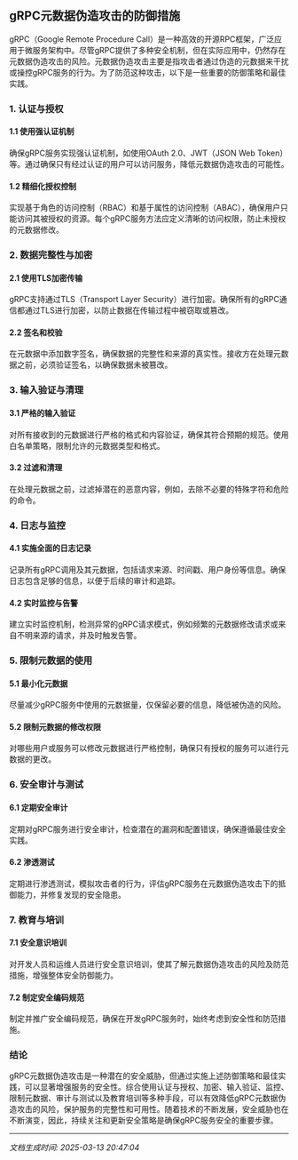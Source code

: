 ## gRPC元数据伪造攻击的防御措施

gRPC（Google Remote Procedure Call）是一种高效的开源RPC框架，广泛应用于微服务架构中。尽管gRPC提供了多种安全机制，但在实际应用中，仍然存在元数据伪造攻击的风险。元数据伪造攻击主要是指攻击者通过伪造的元数据来干扰或操控gRPC服务的行为。为了防范这种攻击，以下是一些重要的防御策略和最佳实践。

### 1. 认证与授权

#### 1.1 使用强认证机制

确保gRPC服务实现强认证机制，如使用OAuth 2.0、JWT（JSON Web Token）等。通过确保只有经过认证的用户可以访问服务，降低元数据伪造攻击的可能性。

#### 1.2 精细化授权控制

实现基于角色的访问控制（RBAC）和基于属性的访问控制（ABAC），确保用户只能访问其被授权的资源。每个gRPC服务方法应定义清晰的访问权限，防止未授权的元数据修改。

### 2. 数据完整性与加密

#### 2.1 使用TLS加密传输

gRPC支持通过TLS（Transport Layer Security）进行加密。确保所有的gRPC通信都通过TLS进行加密，以防止数据在传输过程中被窃取或篡改。

#### 2.2 签名和校验

在元数据中添加数字签名，确保数据的完整性和来源的真实性。接收方在处理元数据之前，必须验证签名，以确保数据未被篡改。

### 3. 输入验证与清理

#### 3.1 严格的输入验证

对所有接收到的元数据进行严格的格式和内容验证，确保其符合预期的规范。使用白名单策略，限制允许的元数据类型和格式。

#### 3.2 过滤和清理

在处理元数据之前，过滤掉潜在的恶意内容，例如，去除不必要的特殊字符和危险的命令。

### 4. 日志与监控

#### 4.1 实施全面的日志记录

记录所有gRPC调用及其元数据，包括请求来源、时间戳、用户身份等信息。确保日志包含足够的信息，以便于后续的审计和追踪。

#### 4.2 实时监控与告警

建立实时监控机制，检测异常的gRPC请求模式，例如频繁的元数据修改请求或来自不明来源的请求，并及时触发告警。

### 5. 限制元数据的使用

#### 5.1 最小化元数据

尽量减少gRPC服务中使用的元数据量，仅保留必要的信息，降低被伪造的风险。

#### 5.2 限制元数据的修改权限

对哪些用户或服务可以修改元数据进行严格控制，确保只有授权的服务可以进行元数据的更改。

### 6. 安全审计与测试

#### 6.1 定期安全审计

定期对gRPC服务进行安全审计，检查潜在的漏洞和配置错误，确保遵循最佳安全实践。

#### 6.2 渗透测试

定期进行渗透测试，模拟攻击者的行为，评估gRPC服务在元数据伪造攻击下的抵御能力，并修复发现的安全隐患。

### 7. 教育与培训

#### 7.1 安全意识培训

对开发人员和运维人员进行安全意识培训，使其了解元数据伪造攻击的风险及防范措施，增强整体安全防御能力。

#### 7.2 制定安全编码规范

制定并推广安全编码规范，确保在开发gRPC服务时，始终考虑到安全性和防范措施。

### 结论

gRPC元数据伪造攻击是一种潜在的安全威胁，但通过实施上述防御策略和最佳实践，可以显著增强服务的安全性。综合使用认证与授权、加密、输入验证、监控、限制元数据、审计与测试以及教育培训等多种手段，可以有效降低gRPC元数据伪造攻击的风险，保护服务的完整性和可用性。随着技术的不断发展，安全威胁也在不断演变，因此，持续关注和更新安全策略是确保gRPC服务安全的重要步骤。

---

*文档生成时间: 2025-03-13 20:47:04*











